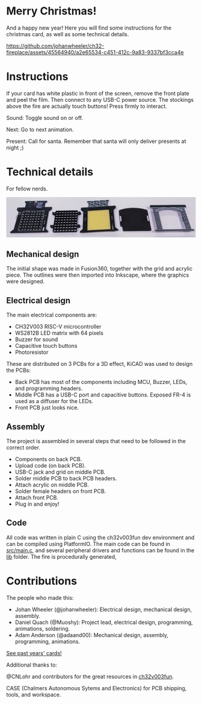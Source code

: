 # Merry Christmas!

And a happy new year! Here you will find some instructions for the christmas card, as well as some technical details. 

https://github.com/johanwheeler/ch32-fireplace/assets/45564940/a2e65534-c451-412c-9a83-9337bf3cca4e

# Instructions

If your card has white plastic in front of the screen, remove the front plate and peel the film. Then connect to any USB-C power source. The stockings above the fire are actually touch buttons! Press firmly to interact.

Sound: Toggle sound on or off. 

Next: Go to next animation.

Present: Call for santa. Remember that santa will only deliver presents at night ;)


# Technical details

For fellow nerds.

![Major components laid out](Media/Components.jpg)

## Mechanical design

The initial shape was made in Fusion360, together with the grid and acrylic piece. The outlines were then imported into Inkscape, where the graphics were designed.  

## Electrical design

The main electrical components are:

 - CH32V003 RISC-V microcontroller
 - WS2812B LED matrix with 64 pixels
 - Buzzer for sound
 - Capacitive touch buttons
 - Photoresistor

These are distributed on 3 PCBs for a 3D effect, KiCAD was used to design the PCBs:

 - Back PCB has most of the components including MCU, Buzzer, LEDs, and programming headers.
 - Middle PCB has a USB-C port and capacitive buttons. Exposed FR-4 is used as a diffuser for the LEDs. 
 - Front PCB just looks nice.

## Assembly

The project is assembled in several steps that need to be followed in the correct order.

 - Components on back PCB.
 - Upload code (on back PCB).
 - USB-C jack and grid on middle PCB.
 - Solder middle PCB to back PCB headers.
 - Attach acrylic on middle PCB.
 - Solder female headers on front PCB.
 - Attach front PCB.
 - Plug in and enjoy!

## Code

All code was written in plain C using the ch32v003fun dev environment and can be compiled using PlatformIO. The main code can be found in [src/main.c](SW/fireplace-PIO/src/main.c), and several peripheral drivers and functions can be found in the [lib](SW/fireplace-PIO/lib/) folder. The fire is procedurally generated, 

# Contributions

The people who made this:

 - Johan Wheeler (@johanwheeler): Electrical design, mechanical design, assembly.
 - Daniel Quach (@Muoshy): Project lead, electrical design, programming, animations, soldering.
 - Adam Anderson (@adaand00): Mechanical design, assembly, programming, animations. 

[See past years' cards!](https://github.com/Muoshy/christmas-cards)

Additional thanks to:

@CNLohr and contributors for the great resources in [ch32v003fun](https://github.com/cnlohr/ch32v003fun/tree/master).

CASE (Chalmers Autonomous Sytems and Electronics) for PCB shipping, tools, and workspace. 
